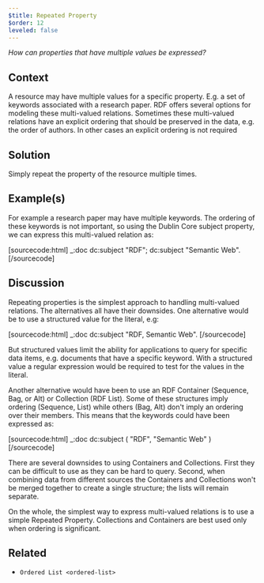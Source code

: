 ```yaml
---
$title: Repeated Property
$order: 12
leveled: false
---
```


*How can properties that have multiple values be expressed?*

## Context

A resource may have multiple values for a specific property. E.g. a set of keywords associated with a research paper. RDF offers several options for modeling these multi-valued relations. Sometimes these multi-valued relations have an explicit ordering that should be preserved in the data, e.g. the order of authors. In other cases an explicit ordering is not required

## Solution

Simply repeat the property of the resource multiple times.

## Example(s)

For example a research paper may have multiple keywords. The ordering of these keywords is not important, so using the Dublin Core subject property, we can express this multi-valued relation as:

[sourcecode:html]
_:doc
  dc:subject "RDF";
  dc:subject "Semantic Web".
[/sourcecode]

## Discussion

Repeating properties is the simplest approach to handling multi-valued relations. The alternatives all have their downsides. One alternative would be to use a structured value for the literal, e.g:

[sourcecode:html]
_:doc dc:subject "RDF, Semantic Web".
[/sourcecode]

But structured values limit the ability for applications to query for specific data items, e.g. documents that have a specific keyword. With a structured value a regular expression would be required to test for the values in the literal.

Another alternative would have been to use an RDF Container (Sequence, Bag, or Alt) or Collection (RDF List). Some of these structures imply ordering (Sequence, List) while others (Bag, Alt) don't imply an ordering over their members. This means that the keywords could have been expressed as:

[sourcecode:html]
_:doc dc:subject ( "RDF", "Semantic Web" )
[/sourcecode]

There are several downsides to using Containers and Collections. First they can be difficult to use as they can be hard to query. Second, when combining data from different sources the Containers and Collections won't be merged together to create a single structure; the lists will remain separate.

On the whole, the simplest way to express multi-valued relations is to use a simple Repeated Property. Collections and Containers are best used only when ordering is significant.

## Related

- `Ordered List <ordered-list>`
